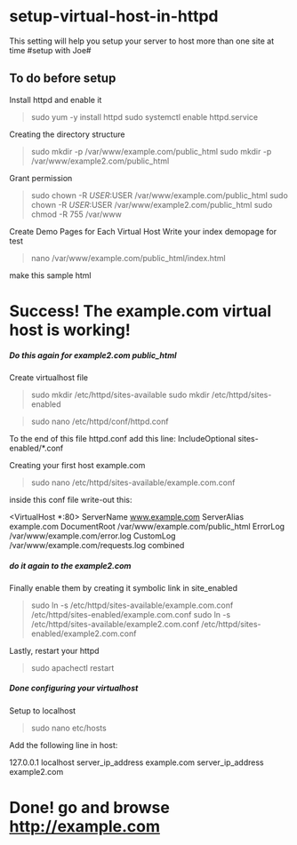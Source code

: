 # setup-virtual-host-in-httpd
This setting will help you setup your server to host more than one site at time #setup with Joe#

## To do before setup
Install httpd and enable it
> sudo yum -y install httpd
> sudo systemctl enable httpd.service

Creating the directory structure
> sudo mkdir -p /var/www/example.com/public_html
> sudo mkdir -p /var/www/example2.com/public_html

Grant permission
> sudo chown -R $USER:$USER /var/www/example.com/public_html
> sudo chown -R $USER:$USER /var/www/example2.com/public_html
> sudo chmod -R 755 /var/www

Create Demo Pages for Each Virtual Host
Write your index demopage for test
> nano /var/www/example.com/public_html/index.html

make this sample html
 <html>
  <head>
    <title>Welcome to Example.com!</title>
  </head>
  <body>
    <h1>Success! The example.com virtual host is working!</h1>
  </body>
</html>

##### Do this again for example2.com public_html

Create virtualhost file
> sudo mkdir /etc/httpd/sites-available
> sudo mkdir /etc/httpd/sites-enabled

> sudo nano /etc/httpd/conf/httpd.conf

To the end of this file httpd.conf add this line: IncludeOptional sites-enabled/*.conf

Creating your first host example.com
> sudo nano /etc/httpd/sites-available/example.com.conf

inside this conf file write-out this: 

<VirtualHost *:80>
    ServerName www.example.com
    ServerAlias example.com
    DocumentRoot /var/www/example.com/public_html
    ErrorLog /var/www/example.com/error.log
    CustomLog /var/www/example.com/requests.log combined
</VirtualHost>

##### do it again to the example2.com

Finally enable them by creating it symbolic link in site_enabled
> sudo ln -s /etc/httpd/sites-available/example.com.conf /etc/httpd/sites-enabled/example.com.conf
> sudo ln -s /etc/httpd/sites-available/example2.com.conf /etc/httpd/sites-enabled/example2.com.conf

Lastly, restart your httpd
> sudo apachectl restart

##### Done configuring your virtualhost

Setup to localhost

> sudo nano etc/hosts

Add the following line in host:

127.0.0.1   localhost
server_ip_address example.com
server_ip_address example2.com

# Done! go and browse http://example.com
